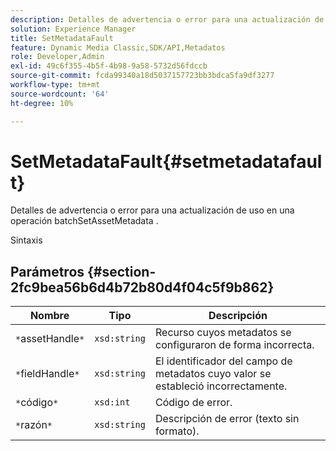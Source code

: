 ```yaml
---
description: Detalles de advertencia o error para una actualización de uso en una operación batchSetAssetMetadata .
solution: Experience Manager
title: SetMetadataFault
feature: Dynamic Media Classic,SDK/API,Metadatos
role: Developer,Admin
exl-id: 49c6f355-4b5f-4b98-9a58-5732d56fdccb
source-git-commit: fcda99340a18d5037157723bb3bdca5fa9df3277
workflow-type: tm+mt
source-wordcount: '64'
ht-degree: 10%

---
```


# SetMetadataFault{#setmetadatafault}

Detalles de advertencia o error para una actualización de uso en una operación batchSetAssetMetadata .

Sintaxis

## Parámetros {#section-2fc9bea56b6d4b72b80d4f04c5f9b862}

| Nombre | Tipo | Descripción |
|---|---|---|
| `*`assetHandle`*` | `xsd:string` | Recurso cuyos metadatos se configuraron de forma incorrecta. |
| `*`fieldHandle`*` | `xsd:string` | El identificador del campo de metadatos cuyo valor se estableció incorrectamente. |
| `*`código`*` | `xsd:int` | Código de error. |
| `*`razón`*` | `xsd:string` | Descripción de error (texto sin formato). |
